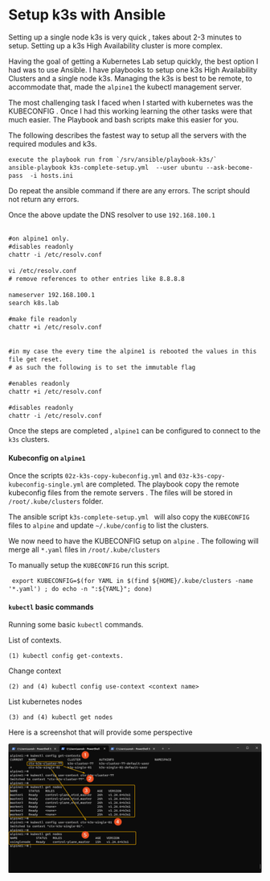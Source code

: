 # Setup k3s with Ansible
Setting up a single node k3s is very quick , takes about 2-3 minutes to setup. Setting up a k3s High Availability cluster is more complex.

Having the goal of getting a Kubernetes Lab setup quickly, the best option I had was to use Ansible.  I have playbooks to setup one k3s High Availability Clusters and a single node k3s. Managing the k3s is best to be remote, to accommodate that, made the `alpine1` the kubectl management server. 

The most challenging task I faced when I started with kubernetes was the KUBECONFIG . Once I had this working learning the other tasks were that much easier. The Playbook and bash scripts make this easier for you.  

The following describes the fastest way to setup all the servers with the required modules and k3s.



```
execute the playbook run from `/srv/ansible/playbook-k3s/`
ansible-playbook k3s-complete-setup.yml  --user ubuntu --ask-become-pass  -i hosts.ini
```

Do repeat the ansible command if there are any errors. The script should not return any errors.



Once the above update the  DNS resolver to use `192.168.100.1`

```

#on alpine1 only.
#disables readonly
chattr -i /etc/resolv.conf 

vi /etc/resolv.conf 
# remove references to other entries like 8.8.8.8

nameserver 192.168.100.1
search k8s.lab

#make file readonly
chattr +i /etc/resolv.conf 


#in my case the every time the alpine1 is rebooted the values in this file get reset.
# as such the following is to set the immutable flag 

#enables readonly
chattr +i /etc/resolv.conf 

#disables readonly
chattr -i /etc/resolv.conf 
```





Once the steps are completed , `alpine1` can be configured to connect to the `k3s` clusters. 



#### Kubeconfig on `alpine1`

Once the scripts `02z-k3s-copy-kubeconfig.yml` and `03z-k3s-copy-kubeconfig-single.yml` are completed. The playbook copy the remote kubeconfig files from the remote servers . The files will be stored in `/root/.kube/clusters`  folder. 

The ansible script `k3s-complete-setup.yml ` will also copy the `KUBECONFIG` files to `alpine` and update `~/.kube/config`  to list the clusters. 



 We now need to have the KUBECONFIG setup on `alpine` . The following will merge all `*.yaml` files in `/root/.kube/clusters`

To manually setup the `KUBECONFIG` run this script.

```
 export KUBECONFIG=$(for YAML in $(find ${HOME}/.kube/clusters -name '*.yaml') ; do echo -n ":${YAML}"; done)
```



#### `kubectl` basic commands

Running some basic `kubectl` commands.

List of contexts. 

```
(1) kubectl config get-contexts.
```

Change context

```
(2) and (4) kubectl config use-context <context name>
```

List kubernetes nodes

```
(3) and (4) kubectl get nodes
```



Here is a screenshot that will provide some perspective

![202-01-kubectl-example](./../screenshots/202-01-kubectl-example.png)



